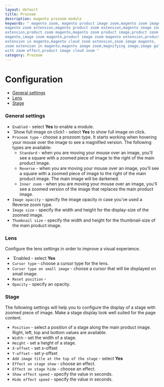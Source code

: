 ```yaml
---
layout: default
title: Prozoom
description: magento prozoom module
keywords: " magento zoom, magento product image zoom,magento zoom image,
magento zoom extension,magento product zoom extension,magento image zoom
extension,product zoom magento,magento zoom product image,product zoom in
magento,image zoom magento,product image zoom magento extension,product zoom
extension in magento,magento cloud zoom extension,zoom image magento,
zoom extension in magento,magento image zoom,magnifying image,image gallery
with zoom effect,product image cloud zoom "
category: Prozoom
---
```


# Configuration

-   [General settings](#general-settings)
-   [Lens](#lens)
-	[Stage](#stage)

### General settings

-   `Enabled` - select **Yes** to enable a module.
-	`Show full image on click1 - select **Yes** to show full image on click.
-	`Prozoom type` - choose a prozoom type. It starts working when hovering your mouse over the image to see a magnified version. The following types are available:
	-	`Standard` - when you are moving your mouse over an image, you'll see a square with a zoomed piece of image to the right of the main product image.
	-	`Reverse` - when you are moving your mouse over an image, you'll see a square with a zoomed piece of image to the right of the main product image. The main image will be darkened.
	-	`Inner zoom` - when you are moving your mouse over an image, you'll see a zoomed version of the image that replaces the main product image.
-	`Image opacity` - specify the image opacity in case you’ve used a Reverse zoom type.
-	`Image size` - specify the width and height for the display-size of the zoomed image.
-	`Thumbnail size` - specify the width and height for the thumbnail-size of the main product image.

### Lens

Configure the lens settings in order to improve a visual experience.

-	`Enabled - select **Yes**
-	`Cursor type` - choose a cursor type for the lens.
-	`Cursor type on small image` - choose a cursor that will be displayed on small image.
-	`Reset position` - 
-	`Opacity` - specify an opacity.

### Stage

The following settings will help you to configure the display of a stage with zoomed piece of image. Make a stage display look well suited for the page content. 

-	`Position` - select a position of a stage along the main product image. Right, left, top and bottom values are available.
-	`Width` - set the width of a stage.
-	`Height` - set a height of a stage.
-	`X-offset` - set x-offset
-	`Y-offset` - set y-offset
-	`Add image title at the top of the stage` - select **Yes**
-	`Effect on stage show` - choose an effect.
-	`Effect on stage hide` - choose an effect.
-	`Show effect speed` - specify the value in seconds.
-	`Hide effect speed` - specify the value in seconds. 